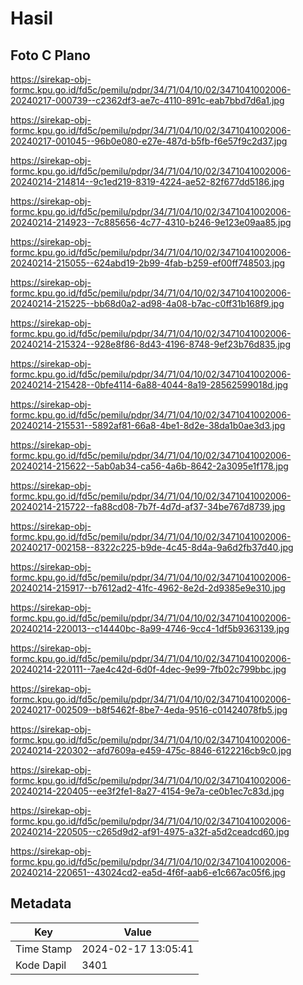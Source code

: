 # Hasil

## Foto C Plano

https://sirekap-obj-formc.kpu.go.id/fd5c/pemilu/pdpr/34/71/04/10/02/3471041002006-20240217-000739--c2362df3-ae7c-4110-891c-eab7bbd7d6a1.jpg

https://sirekap-obj-formc.kpu.go.id/fd5c/pemilu/pdpr/34/71/04/10/02/3471041002006-20240217-001045--96b0e080-e27e-487d-b5fb-f6e57f9c2d37.jpg

https://sirekap-obj-formc.kpu.go.id/fd5c/pemilu/pdpr/34/71/04/10/02/3471041002006-20240214-214814--9c1ed219-8319-4224-ae52-82f677dd5186.jpg

https://sirekap-obj-formc.kpu.go.id/fd5c/pemilu/pdpr/34/71/04/10/02/3471041002006-20240214-214923--7c885656-4c77-4310-b246-9e123e09aa85.jpg

https://sirekap-obj-formc.kpu.go.id/fd5c/pemilu/pdpr/34/71/04/10/02/3471041002006-20240214-215055--624abd19-2b99-4fab-b259-ef00ff748503.jpg

https://sirekap-obj-formc.kpu.go.id/fd5c/pemilu/pdpr/34/71/04/10/02/3471041002006-20240214-215225--bb68d0a2-ad98-4a08-b7ac-c0ff31b168f9.jpg

https://sirekap-obj-formc.kpu.go.id/fd5c/pemilu/pdpr/34/71/04/10/02/3471041002006-20240214-215324--928e8f86-8d43-4196-8748-9ef23b76d835.jpg

https://sirekap-obj-formc.kpu.go.id/fd5c/pemilu/pdpr/34/71/04/10/02/3471041002006-20240214-215428--0bfe4114-6a88-4044-8a19-28562599018d.jpg

https://sirekap-obj-formc.kpu.go.id/fd5c/pemilu/pdpr/34/71/04/10/02/3471041002006-20240214-215531--5892af81-66a8-4be1-8d2e-38da1b0ae3d3.jpg

https://sirekap-obj-formc.kpu.go.id/fd5c/pemilu/pdpr/34/71/04/10/02/3471041002006-20240214-215622--5ab0ab34-ca56-4a6b-8642-2a3095e1f178.jpg

https://sirekap-obj-formc.kpu.go.id/fd5c/pemilu/pdpr/34/71/04/10/02/3471041002006-20240214-215722--fa88cd08-7b7f-4d7d-af37-34be767d8739.jpg

https://sirekap-obj-formc.kpu.go.id/fd5c/pemilu/pdpr/34/71/04/10/02/3471041002006-20240217-002158--8322c225-b9de-4c45-8d4a-9a6d2fb37d40.jpg

https://sirekap-obj-formc.kpu.go.id/fd5c/pemilu/pdpr/34/71/04/10/02/3471041002006-20240214-215917--b7612ad2-41fc-4962-8e2d-2d9385e9e310.jpg

https://sirekap-obj-formc.kpu.go.id/fd5c/pemilu/pdpr/34/71/04/10/02/3471041002006-20240214-220013--c14440bc-8a99-4746-9cc4-1df5b9363139.jpg

https://sirekap-obj-formc.kpu.go.id/fd5c/pemilu/pdpr/34/71/04/10/02/3471041002006-20240214-220111--7ae4c42d-6d0f-4dec-9e99-7fb02c799bbc.jpg

https://sirekap-obj-formc.kpu.go.id/fd5c/pemilu/pdpr/34/71/04/10/02/3471041002006-20240217-002509--b8f5462f-8be7-4eda-9516-c01424078fb5.jpg

https://sirekap-obj-formc.kpu.go.id/fd5c/pemilu/pdpr/34/71/04/10/02/3471041002006-20240214-220302--afd7609a-e459-475c-8846-6122216cb9c0.jpg

https://sirekap-obj-formc.kpu.go.id/fd5c/pemilu/pdpr/34/71/04/10/02/3471041002006-20240214-220405--ee3f2fe1-8a27-4154-9e7a-ce0b1ec7c83d.jpg

https://sirekap-obj-formc.kpu.go.id/fd5c/pemilu/pdpr/34/71/04/10/02/3471041002006-20240214-220505--c265d9d2-af91-4975-a32f-a5d2ceadcd60.jpg

https://sirekap-obj-formc.kpu.go.id/fd5c/pemilu/pdpr/34/71/04/10/02/3471041002006-20240214-220651--43024cd2-ea5d-4f6f-aab6-e1c667ac05f6.jpg


## Metadata

| Key        | Value               |
| ---------- | ------------------- |
| Time Stamp | 2024-02-17 13:05:41 |
| Kode Dapil | 3401                |



